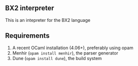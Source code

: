 BX2 interpreter
---------------

This is an intepreter for the BX2 language


Requirements
------------

1. A recent OCaml installation (4.06+), preferably using opam
2. Menhir (`opam install menhir`), the parser generator
3. Dune (`opam install dune`), the build system
